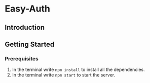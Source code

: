 # Easy-Auth

## Introduction

## Getting Started

### Prerequisites
1. In the terminal write ``npm install`` to install all the dependencies.
2. In the terminal write ``npm start`` to start the server.